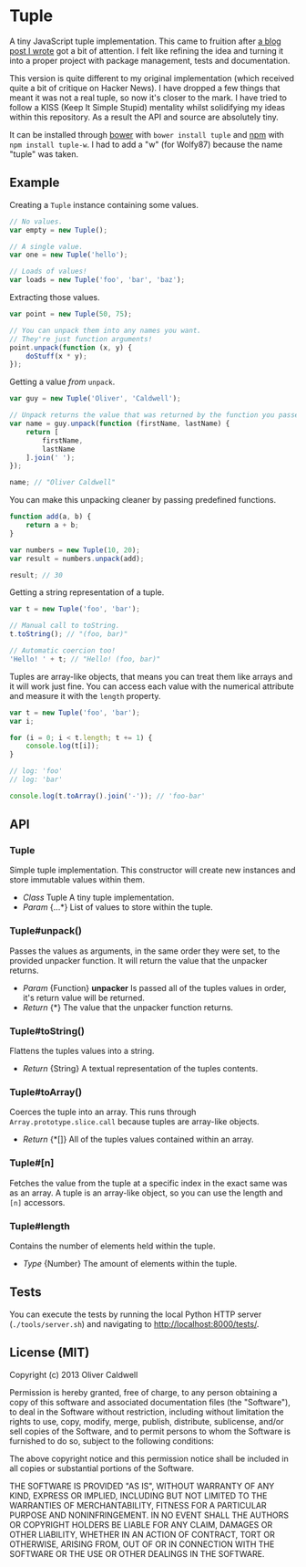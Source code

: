 # Tuple

A tiny JavaScript tuple implementation. This came to fruition after [a blog post I wrote][tuple-post] got a bit of attention. I felt like refining the idea and turning it into a proper project with package management, tests and documentation.

This version is quite different to my original implementation (which received quite a bit of critique on Hacker News). I have dropped a few things that meant it was not a real tuple, so now it's closer to the mark. I have tried to follow a KISS (Keep It Simple Stupid) mentality whilst solidifying my ideas within this repository. As a result the API and source are absolutely tiny.

It can be installed through [bower][] with `bower install tuple` and [npm][] with `npm install tuple-w`. I had to add a "w" (for Wolfy87) because the name "tuple" was taken.

## Example

Creating a `Tuple` instance containing some values.

```javascript
// No values.
var empty = new Tuple();

// A single value.
var one = new Tuple('hello');

// Loads of values!
var loads = new Tuple('foo', 'bar', 'baz');
```

Extracting those values.

```javascript
var point = new Tuple(50, 75);

// You can unpack them into any names you want.
// They're just function arguments!
point.unpack(function (x, y) {
	doStuff(x * y);
});
```

Getting a value *from* `unpack`.

```javascript
var guy = new Tuple('Oliver', 'Caldwell');

// Unpack returns the value that was returned by the function you passed to it.
var name = guy.unpack(function (firstName, lastName) {
	return [
		firstName,
		lastName
	].join(' ');
});

name; // "Oliver Caldwell"
```

You can make this unpacking cleaner by passing predefined functions.

```javascript
function add(a, b) {
	return a + b;
}

var numbers = new Tuple(10, 20);
var result = numbers.unpack(add);

result; // 30
```

Getting a string representation of a tuple.

```javascript
var t = new Tuple('foo', 'bar');

// Manual call to toString.
t.toString(); // "(foo, bar)"

// Automatic coercion too!
'Hello! ' + t; // "Hello! (foo, bar)"
```

Tuples are array-like objects, that means you can treat them like arrays and it will work just fine. You can access each value with the numerical attribute and measure it with the `length` property.

```javascript
var t = new Tuple('foo', 'bar');
var i;

for (i = 0; i < t.length; t += 1) {
	console.log(t[i]);
}

// log: 'foo'
// log: 'bar'

console.log(t.toArray().join('-')); // 'foo-bar'
```

## API

### Tuple

Simple tuple implementation. This constructor will create new instances and store immutable values within them.

 * *Class* Tuple A tiny tuple implementation.
 * *Param* {...\*} List of values to store within the tuple.

### Tuple#unpack()

Passes the values as arguments, in the same order they were set, to the provided unpacker function. It will return the value that the unpacker returns.

 * *Param* {Function} **unpacker** Is passed all of the tuples values in order, it's return value will be returned.
 * *Return* {\*} The value that the unpacker function returns.

### Tuple#toString()

Flattens the tuples values into a string.

 * *Return* {String} A textual representation of the tuples contents.

### Tuple#toArray()

Coerces the tuple into an array. This runs through `Array.prototype.slice.call` because tuples are array-like objects.

 * *Return* {\*[]} All of the tuples values contained within an array.

### Tuple#[n]

Fetches the value from the tuple at a specific index in the exact same was as an array. A tuple is an array-like object, so you can use the length and `[n]` accessors.

### Tuple#length

Contains the number of elements held within the tuple.

 * *Type* {Number} The amount of elements within the tuple.

## Tests

You can execute the tests by running the local Python HTTP server (`./tools/server.sh`) and navigating to [http://localhost:8000/tests/][tests].

## License (MIT)

Copyright (c) 2013 Oliver Caldwell

Permission is hereby granted, free of charge, to any person obtaining a copy of this software and associated documentation files (the "Software"), to deal in the Software without restriction, including without limitation the rights to use, copy, modify, merge, publish, distribute, sublicense, and/or sell copies of the Software, and to permit persons to whom the Software is furnished to do so, subject to the following conditions:

The above copyright notice and this permission notice shall be included in all copies or substantial portions of the Software.

THE SOFTWARE IS PROVIDED "AS IS", WITHOUT WARRANTY OF ANY KIND, EXPRESS OR IMPLIED, INCLUDING BUT NOT LIMITED TO THE WARRANTIES OF MERCHANTABILITY, FITNESS FOR A PARTICULAR PURPOSE AND NONINFRINGEMENT. IN NO EVENT SHALL THE AUTHORS OR COPYRIGHT HOLDERS BE LIABLE FOR ANY CLAIM, DAMAGES OR OTHER LIABILITY, WHETHER IN AN ACTION OF CONTRACT, TORT OR OTHERWISE, ARISING FROM, OUT OF OR IN CONNECTION WITH THE SOFTWARE OR THE USE OR OTHER DEALINGS IN THE SOFTWARE.

[tuple-post]: http://oli.me.uk/2013/07/12/tuples-in-javascript/
[bower]: http://bower.io/
[npm]: https://npmjs.org/
[tests]: http://localhost:8000/tests/